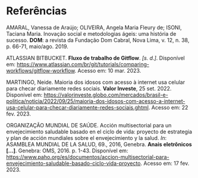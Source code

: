 # Referências

AMARAL, Vanessa de Araújo; OLIVEIRA, Angela Maria Fleury de; ISONI, Taciana Maria. Inovação social e metodologias ágeis: uma história de sucesso. <b>DOM</b>: a revista da Fundação Dom Cabral, Nova Lima, v. 12, n. 38, p. 66-71, maio/ago. 2019.

ATLASSIAN BITBUCKET. <b>Fluxo de trabalho de Gitflow</b>. <i>[s. d.]</i>. Disponível em: https://www.atlassian.com/br/git/tutorials/comparing-workflows/gitflow-workflow. Acesso em: 10 mar. 2023.

MARTINGO, Neide. Maioria dos idosos com acesso à internet usa celular para checar diariamente redes sociais. <b>Valor Investe</b>, 25 set. 2022. Disponível em: https://valorinveste.globo.com/mercados/brasil-e-politica/noticia/2022/09/25/maioria-dos-idosos-com-acesso-a-internet-usa-celular-para-checar-diariamente-redes-sociais.ghtml. Acesso em: 22 fev. 2023.

ORGANIZAÇÃO MUNDIAL DE SAÚDE. Acción multisectorial para un envejecimiento saludable basado en el ciclo de vida: proyecto  de estrategia y plan de acción mundiales sobre  el envejecimiento y la salud. <i>In</i>: ASAMBLEA MUNDIAL DE LA SALUD, 69., 2016, Genebra. <b>Anais eletrônicos [...]</b>. Genebra: OMS, 2016. p. 1-43. Disponível em: https://www.paho.org/es/documentos/accion-multisectorial-para-envejecimiento-saludable-basado-ciclo-vida-proyecto. Acesso em: 17 fev. 2023.
